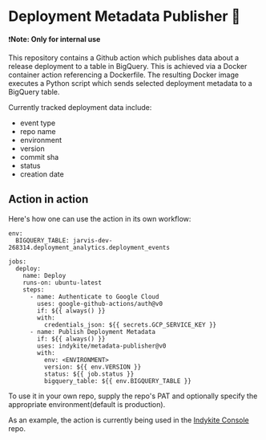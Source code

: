 # Deployment Metadata Publisher 📜

❗**Note: Only for internal use**

This repository contains a Github action which publishes data about a release
deployment to a table in BigQuery. This is achieved via a Docker container
action referencing a Dockerfile. The resulting Docker image executes a Python
script which sends selected deployment metadata to a BigQuery table.

Currently tracked deployment data include:

* event type
* repo name
* environment
* version
* commit sha
* status
* creation date

## Action in action

Here's how one can use the action in its own workflow:

```
env:
  BIGQUERY_TABLE: jarvis-dev-268314.deployment_analytics.deployment_events

jobs:
  deploy:
    name: Deploy
    runs-on: ubuntu-latest
    steps:
      - name: Authenticate to Google Cloud
        uses: google-github-actions/auth@v0
        if: ${{ always() }}
        with:
          credentials_json: ${{ secrets.GCP_SERVICE_KEY }}
      - name: Publish Deployment Metadata
        if: ${{ always() }}
        uses: indykite/metadata-publisher@v0
        with:
          env: <ENVIRONMENT>
          version: ${{ env.VERSION }}
          status: ${{ job.status }}
          bigquery_table: ${{ env.BIGQUERY_TABLE }}
```

To use it in your own repo, supply the repo's PAT and optionally specify
the appropriate environment(default is production).

As an example, the action is currently being used in the
[Indykite Console](https://github.com/indykite/indykite-console) repo.
